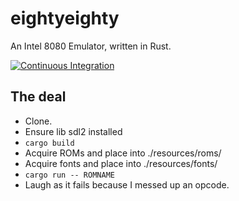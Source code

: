 # eightyeighty
An Intel 8080 Emulator, written in Rust.

[![Continuous Integration](https://github.com/sullivant/eightyeighty/actions/workflows/ci.yml/badge.svg?branch=main)](https://github.com/sullivant/eightyeighty/actions/workflows/ci.yml)

## The deal
- Clone.
- Ensure lib sdl2 installed
- `cargo build`
- Acquire ROMs and place into ./resources/roms/
- Acquire fonts and place into ./resources/fonts/
- `cargo run -- ROMNAME`
- Laugh as it fails because I messed up an opcode.  
